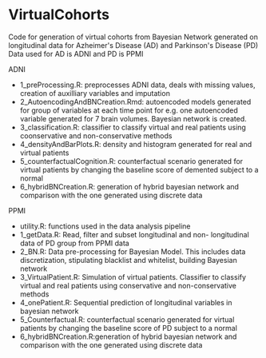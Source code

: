 # VirtualCohorts
Code for generation of virtual cohorts from Bayesian Network generated on longitudinal data for Azheimer's Disease (AD) and Parkinson's Disease (PD)
Data used for AD is ADNI and PD is PPMI

ADNI
* 1_preProcessing.R: preprocesses ADNI data, deals with missing values, creation of auxilliary variables and imputation
* 2_AutoencodingAndBNCreation.Rmd: autoencoded models generated for group of variables at each time point for e.g. one autoencoded variable generated for 7 brain volumes. Bayesian network is created.
* 3_classification.R: classifier to classify virtual and real patients using coonservative and non-conservative methods
* 4_densityAndBarPlots.R: density and histogram generated for real and virtual patients 
* 5_counterfactualCognition.R: counterfactual scenario generated for virtual patients by changing the baseline score of demented subject to a normal
* 6_hybridBNCreation.R: generation of hybrid bayesian network and comparison with the one generated using discrete data


PPMI 

* utility.R: functions used in the data analysis pipeline
* 1_getData.R: Read, filter and subset longitudinal and non- longitudinal data of PD group from PPMI data
* 2_BN.R: Data pre-processing for Bayesian Model. This includes data discretization, stipulating blacklist and         whitelist, building Bayesian network
* 3_VirtualPatient.R: Simulation of virtual patients. Classifier to classify virtual and real patients using conservative and non-conservative methods
* 4_onePatient.R: Sequential prediction of longitudinal variables in bayesian network
* 5_Counterfactual.R: counterfactual scenario generated for virtual patients by changing the baseline score of PD subject to a normal
* 6_hybridBNCreation.R:generation of hybrid bayesian network and comparison with the one generated using discrete data

